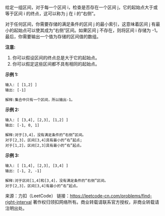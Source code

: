 给定一组区间，对于每一个区间 i，检查是否存在一个区间 j，它的起始点大于或等于区间 i 的终点，这可以称为 j 在 i 的“右侧”。

对于任何区间，你需要存储的满足条件的区间 j 的最小索引，这意味着区间 j 有最小的起始点可以使其成为“右侧”区间。如果区间 j 不存在，则将区间 i 存储为 -1。最后，你需要输出一个值为存储的区间值的数组。

**注意:**

1. 你可以假设区间的终点总是大于它的起始点。
2. 你可以假定这些区间都不具有相同的起始点。

**示例 1:**
```
输入: [ [1,2] ]
输出: [-1]

解释:集合中只有一个区间，所以输出-1。
```
**示例 2:**
```
输入: [ [3,4], [2,3], [1,2] ]
输出: [-1, 0, 1]

解释:对于[3,4]，没有满足条件的“右侧”区间。
对于[2,3]，区间[3,4]具有最小的“右”起点;
对于[1,2]，区间[2,3]具有最小的“右”起点。
```
**示例 3:**
```
输入: [ [1,4], [2,3], [3,4] ]
输出: [-1, 2, -1]

解释:对于区间[1,4]和[3,4]，没有满足条件的“右侧”区间。
对于[2,3]，区间[3,4]有最小的“右”起点。
```

来源：力扣（LeetCode）
链接：https://leetcode-cn.com/problems/find-right-interval
著作权归领扣网络所有。商业转载请联系官方授权，非商业转载请注明出处。
